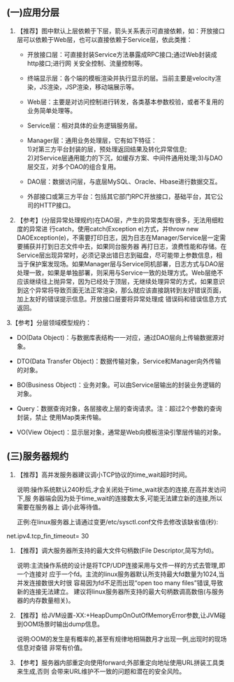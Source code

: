 ## \(一\)应用分层

1. 【推荐】图中默认上层依赖于下层，箭头关系表示可直接依赖，如：开放接口层可以依赖于Web层，也可以直接依赖于Service层，依此类推：

   * 开放接口层：可直接封装Service方法暴露成RPC接口;通过Web封装成http接口;进行网 关安全控制、流量控制等。

   * 终端显示层：各个端的模板渲染并执行显示的层。当前主要是velocity渲染，JS渲染，JSP渲染，移动端展示等。

   * Web层：主要是对访问控制进行转发，各类基本参数校验，或者不复用的业务简单处理等。

   * Service层：相对具体的业务逻辑服务层。

   * Manager层：通用业务处理层，它有如下特征：  
     1\)对第三方平台封装的层，预处理返回结果及转化异常信息;  
     2\)对Service层通用能力的下沉，如缓存方案、中间件通用处理;3\)与DAO层交互，对多个DAO的组合复用。

   * DAO层：数据访问层，与底层MySQL、Oracle、Hbase进行数据交互。

   * 外部接口或第三方平台：包括其它部门RPC开放接口，基础平台，其它公司的HTTP接口。

2. 【参考】\(分层异常处理规约\)在DAO层，产生的异常类型有很多，无法用细粒度的异常进 行catch，使用catch\(Exception e\)方式，并throw new DAOException\(e\)，不需要打印日志，因为日志在Manager/Service层一定需要捕获并打到日志文件中去，如果同台服务器 再打日志，浪费性能和存储。在Service层出现异常时，必须记录出错日志到磁盘，尽可能带上参数信息，相当于保护案发现场。如果Manager层与Service同机部署，日志方式与DAO层处理一致，如果是单独部署，则采用与Service一致的处理方式。Web层绝不应该继续往上抛异常，因为已经处于顶层，无继续处理异常的方式，如果意识到这个异常将导致页面无法正常渲染，那么就应该直接跳转到友好错误页面，加上友好的错误提示信息。开放接口层要将异常处理成 错误码和错误信息方式返回。

3.【参考】分层领域模型规约：

* DO\(Data Object\)：与数据库表结构一一对应，通过DAO层向上传输数据源对象。

* DTO\(Data Transfer Object\)：数据传输对象，Service和Manager向外传输的对象。

* BO\(Business Object\)：业务对象。可以由Service层输出的封装业务逻辑的对象。

* Query：数据查询对象，各层接收上层的查询请求。注：超过2个参数的查询封装，禁止 使用Map类来传输。

* VO\(View Object\)：显示层对象，通常是Web向模板渲染引擎层传输的对象。

## \(三\)服务器规约

1. 【推荐】高并发服务器建议调小TCP协议的time\_wait超时时间。

   说明:操作系统默认240秒后,才会关闭处于time\_wait状态的连接,在高并发访问下,服 务器端会因为处于time\_wait的连接数太多,可能无法建立新的连接,所以需要在服务器上 调小此等待值。

   正例:在linux服务器上请通过变更/etc/sysctl.conf文件去修改该缺省值\(秒\):

net.ipv4.tcp\_fin\_timeout= 30

1. 【推荐】调大服务器所支持的最大文件句柄数\(File Descriptor,简写为fd\)。

   说明:主流操作系统的设计是将TCP/UDP连接采用与文件一样的方式去管理,即一个连接对 应于一个fd。主流的linux服务器默认所支持最大fd数量为1024,当并发连接数很大时很 容易因为fd不足而出现“open too many files”错误,导致新的连接无法建立。 建议将linux服务器所支持的最大句柄数调高数倍\(与服务器的内存数量相关\)。

2. 【推荐】给JVM设置-XX:+HeapDumpOnOutOfMemoryError参数,让JVM碰到OOM场景时输出dump信息。

   说明:OOM的发生是有概率的,甚至有规律地相隔数月才出现一例,出现时的现场信息对查错 非常有价值。

3. 【参考】服务器内部重定向使用forward;外部重定向地址使用URL拼装工具类来生成,否则 会带来URL维护不一致的问题和潜在的安全风险。



